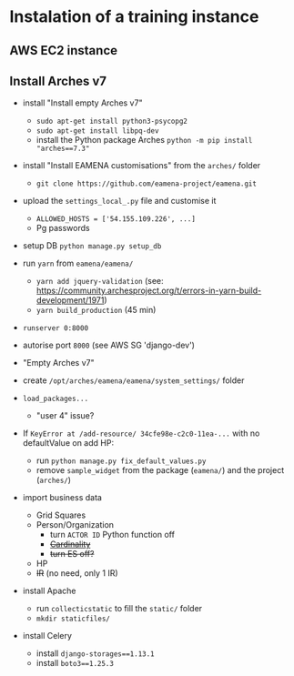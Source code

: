 # Instalation of a training instance

## AWS EC2 instance



## Install Arches v7




* install "Install empty Arches v7"
	- `sudo apt-get install python3-psycopg2`
	- `sudo apt-get install libpq-dev`
	- install the Python package Arches `python -m pip install "arches==7.3"`
* install "Install EAMENA customisations" from the `arches/` folder
	- `git clone https://github.com/eamena-project/eamena.git`
* upload the `settings_local_.py` file and customise it
	- `ALLOWED_HOSTS = ['54.155.109.226', ...]`
	- Pg passwords
* setup DB `python manage.py setup_db`
* run `yarn` from `eamena/eamena/`
	- `yarn add jquery-validation` (see: https://community.archesproject.org/t/errors-in-yarn-build-development/1971)
	- `yarn build_production` (45 min)
* `runserver 0:8000`
* autorise port `8000` (see AWS SG 'django-dev')
* "Empty Arches v7"
* create `/opt/arches/eamena/eamena/system_settings/` folder

* `load_packages...`
	- "user 4" issue?

* If `KeyError at /add-resource/ 34cfe98e-c2c0-11ea-...` with no defaultValue on add HP:
	- run `python manage.py fix_default_values.py`
	- remove `sample_widget` from the package (`eamena/`) and the project (`arches/`)

* import business data
	- Grid Squares
	- Person/Organization
		- turn `ACTOR ID` Python function off
		- ~~[Cardinality](https://github.com/eamena-project/eamena-arches-dev/blob/7b67fe7c736d700c077981a925cead71c2e246c2/training/2022/commands.sh#L188)~~
		- ~~turn ES off?~~
	- HP
	- ~~IR~~ (no need, only 1 IR)

* install Apache
	- run `collecticstatic` to fill the `static/` folder
	- `mkdir staticfiles/`

* install Celery
	- install `django-storages==1.13.1`
	- install `boto3==1.25.3`
